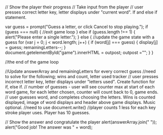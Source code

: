 // Show the player their progress
// Take input from the player
// user presses correct letter key, letter displays under "current word". If and else if statement.

var guess = prompt("Guess a letter, or click Cancel to stop playing.");
if (guess === null) {
    //exit game loop
} else if (guess.length !== 1) {
    alert("Please enter a single letter.");
} else {
    //update the game state with a guess
    for (var j = 0; j < word.length; j++) {
        if (word[j] === guess) {
            display[j] = guess;
            remainingLetters--;
        }
        document.getelementById("game").innerHTML = outpost;
        outpost ="";
    }
}

//the end of the game loop

//Update answerArray and remainingLetters for every correct guess
//need to solve for the following; wins and count, letter used tracker
  // user presses incorrect letter key, letter displays under "letters used". Create function for if, else if.
  // number of guesses - user will see counter max at start of each word game, for each letter chosen, counter will count back to 0, game ends.
  // user guesses word, and completes choosing the letters. Wins is counted displayed, image of word displays and header above game displays. Music optional.
  //need to use document.write()
  //player counts 1 less for each key stroke player uses. Player has 10 guesses.
 
  // Show the answer and congratulate the player
alert(answerArray.join(" "));
alert("Good job! The answer was " + word);